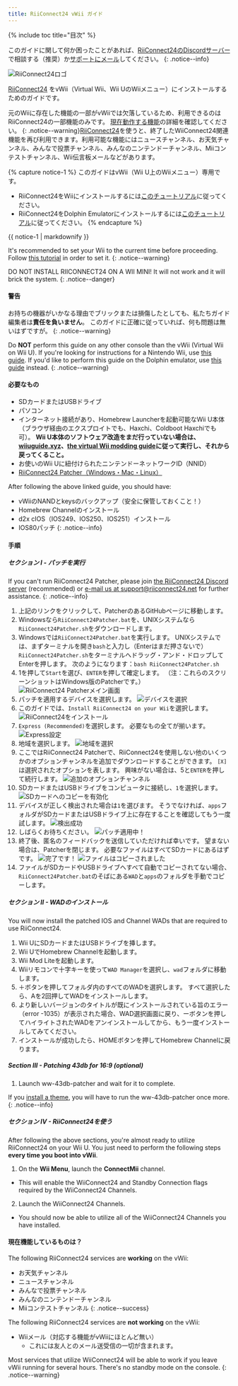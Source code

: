 ```yaml
---
title: RiiConnect24 vWii ガイド
---
```


{% include toc title="目次" %}

このガイドに関して何か困ったことがあれば、[RiiConnect24のDiscordサーバー](https://discord.gg/rc24)で相談する（推奨）か[サポートにメール](mailto:support@riiconnect24.net)してください。
{: .notice--info}

![RiiConnect24ロゴ](/images/WiiRC24Logo.jpg)

[RiiConnect24](https://rc24.xyz) をvWii（Virtual Wii、Wii UのWiiメニュー）にインストールするためのガイドです。

元のWiiに存在した機能の一部がvWiiでは欠落しているため、利用できるのはRiiConnect24の一部機能のみです。 [現在動作する機能](#whats-currently-working)の詳細を確認してください。
{: .notice--warning}[RiiConnect24](https://rc24.xyz/)を使うと、終了したWiiConnect24関連機能を再び利用できます。利用可能な機能にはニュースチャンネル、お天気チャンネル、みんなで投票チャンネル、みんなのニンテンドーチャンネル、Miiコンテストチャンネル、Wii伝言板メールなどがあります。

{% capture notice-1 %}
このガイドはvWii（Wii U上のWiiメニュー）専用です。

- RiiConnect24をWiiにインストールするには[このチュートリアル](riiconnect24-wii)に従ってください。
- RiiConnect24をDolphin Emulatorにインストールするには[このチュートリアル](riiconnect24-dolphin)に従ってください。
{% endcapture %}

<div class="notice--warning">{{ notice-1 | markdownify }}</div>

It's recommended to set your Wii to the current time before proceeding. Follow [this tutorial](rtc) in order to set it.
{: .notice--warning}

DO NOT INSTALL RIICONNECT24 ON A WII MINI! It will not work and it will brick the system.
{: .notice--danger}

#### 警告

お持ちの機器がいかなる理由でブリックまたは損傷したとしても、私たちガイド編集者は**責任を負いません**。 このガイドに正確に従っていれば、何も問題は無いはずですが。
{: .notice--warning}

Do **NOT** perform this guide on any other console than the vWii (Virtual Wii on Wii U). If you're looking for instructions for a Nintendo Wii, use [this guide](riiconnect24). If you'd like to perform this guide on the Dolphin emulator, use [this guide](riiconnect24-dolphin) instead.
{: .notice--warning}

#### 必要なもの

* SDカードまたはUSBドライブ
* パソコン
* インターネット接続があり、Homebrew Launcherを起動可能なWii U本体（ブラウザ経由のエクスプロイトでも、Haxchi、Coldboot Haxchiでも可）。 **Wii U本体のソフトウェア改造をまだ行っていない場合は、[wiiuguide.xyz](https://wiiuguide.xyz)、[the virtual Wii modding guide](https://wiiuguide.xyz/#/vwii-modding)に従って実行し、それから戻ってくること。**
* お使いのWii Uに紐付けられたニンテンドーネットワークID（NNID）
* [RiiConnect24 Patcher（Windows・Mac・Linux）](https://github.com/RiiConnect24/RiiConnect24-Patcher/releases)

After following the above linked guide, you should have:
* vWiiのNANDとkeysのバックアップ（安全に保管しておくこと！）
* Homebrew Channelのインストール
* d2x cIOS（IOS249、IOS250、IOS251）インストール
* IOS80パッチ
{: .notice--info}

#### 手順

##### セクション I - パッチを実行

If you can't run RiiConnect24 Patcher, please join [the RiiConnect24 Discord server](https://discord.gg/rc24) (recommended) or [e-mail us at support@riiconnect24.net](mailto:support@riiconnect24.net) for further assistance.
{: .notice--info}

1. 上記のリンクをクリックして、PatcherのあるGitHubページに移動します。
2. Windowsなら`RiiConnect24Patcher.bat`を、UNIXシステムなら`RiiConnect24Patcher.sh`をダウンロードします。
3. Windowsでは`RiiConnect24Patcher.bat`を実行します。 UNIXシステムでは、まずターミナルを開き`bash`と入力し（Enterはまだ押さないで）`RiiConnect24Patcher.sh`をターミナルへドラッグ・アンド・ドロップしてEnterを押します。 次のようになります：`bash RiiConnect24Patcher.sh`
4. 1を押して`Start`を選び、`ENTER`を押して確定します。 （注：これらのスクリーンショットはWindows版のPatcherです。） ![RiiConnect24 Patcherメイン画面](/images/RC24_Patcher/1.JPG)
5. パッチを適用するデバイスを選択します。 ![デバイスを選択](/images/RC24_Patcher/2.JPG)
6. このガイドでは、`Install RiiConnect24 on your Wii`を選択します。 ![RiiConnect24をインストール](/images/RC24_Patcher/3.JPG)
7. `Express (Recommended)`を選択します。 必要なもの全てが揃います。 ![Express設定](/images/RC24_Patcher/4.JPG)
8. 地域を選択します。 ![地域を選択](/images/RC24_Patcher/5.JPG)
9. ここではRiiConnect24 Patcherで、RiiConnect24を使用しない他のいくつかのオプションチャンネルを追加でダウンロードすることができます。 `[X]`は選択されたオプションを表します。 興味がない場合は、5と`ENTER`を押して続行します。 ![追加のオプションチャンネル](/images/RC24_Patcher/6.JPG)
10. SDカードまたはUSBドライブをコンピュータに接続し、`1`を選択します。 ![SDカードへのコピーを有効化](/images/RC24_Patcher/7.JPG)
11. デバイスが正しく検出された場合は`1`を選びます。 そうでなければ、`apps`フォルダがSDカードまたはUSBドライブ上に存在することを確認してもう一度試します。 ![検出成功](/images/RC24_Patcher/8.JPG)
12. しばらくお待ちください。 ![パッチ適用中！](/images/RC24_Patcher/9.JPG)
13. 終了後、匿名のフィードバックを送信していただければ幸いです。  望まない場合は、Patcherを閉じます。 必要なファイルはすべてSDカードにあるはずです。 ![完了です！](/images/RC24_Patcher/10.JPG) ![ファイルはコピーされました](/images/RC24_Patcher/11.PNG)
14. ファイルがSDカードやUSBドライブへすべて自動でコピーされてない場合、`RiiConnect24Patcher.bat`のそばにある`WAD`と`apps`のフォルダを手動でコピーします。

##### セクション II - WADのインストール

You will now install the patched IOS and Channel WADs that are required to use RiiConnect24.

1. Wii UにSDカードまたはUSBドライブを挿します。
2. Wii UでHomebrew Channelを起動します。
3. Wii Mod Liteを起動します。
4. Wiiリモコンで十字キーを使って`WAD Manager`を選択し、`wad`フォルダに移動します。
5. ＋ボタンを押してフォルダ内のすべてのWADを選択します。 すべて選択したら、Aを2回押してWADをインストールします。
6. より新しいバージョンのタイトルが既にインストールされている旨のエラー（error -1035）が表示された場合、WAD選択画面に戻り、ーボタンを押してハイライトされたWADをアンインストールしてから、もう一度インストールしてみてください。
7. インストールが成功したら、HOMEボタンを押してHomebrew Channelに戻ります。

##### Section III - Patching 43db for 16:9 (optional)

1. Launch ww-43db-patcher and wait for it to complete.

If you [install a theme](/themes-vwii), you will have to run the ww-43db-patcher once more.
{: .notice--info}

##### セクション IV - RiiConnect24を使う

After following the above sections, you're almost ready to utilize RiiConnect24 on your Wii U. You just need to perform the following steps **every time you boot into vWii**.

1. On the **Wii Menu**, launch the **ConnectMii** channel.
* This will enable the WiiConnect24 and Standby Connection flags required by the WiiConnect24 Channels.
2. Launch the WiiConnect24 Channels.
* You should now be able to utilize all of the WiiConnect24 Channels you have installed.

#### 現在機能しているものは？
The following RiiConnect24 services are **working** on the vWii:
* お天気チャンネル
* ニュースチャンネル
* みんなで投票チャンネル
* みんなのニンテンドーチャンネル
* Miiコンテストチャンネル
{: .notice--success}

The following RiiConnect24 services are **not working** on the vWii:
* Wiiメール（対応する機能がvWiiにほとんど無い）
    * これには友人とのメール送受信の一切が含まれます。

Most services that utilize WiiConnect24 will be able to work if you leave vWii running for several hours. There's no standby mode on the console.
{: .notice--warning}
